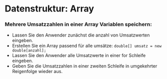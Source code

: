 ﻿# Datenstruktur: Array
### Mehrere Umsatzzahlen in einer Array Variablen speichern:
- Lassen Sie den Anwender zunächst die anzahl von Umsatzwerten eingeben.
- Erstellen Sie ein Array passend für alle umsätze: ```double[] umsatz = new double[anzahl];```
- Lassen Sie den Anwender alle Umsatzwerte in einer for Schleife eingeben.
- Geben Sie die Umsatzzahlen in einer zweiten Schleife in umgekehrter Reigenfolge wieder aus.


